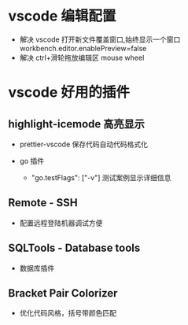 # vscode 编辑配置

- 解决 vscode 打开新文件覆盖窗口,始终显示一个窗口 workbench.editor.enablePreview=false
- 解决 ctrl+滑轮拖放编辑区 mouse wheel

# vscode 好用的插件

## highlight-icemode 高亮显示

- prettier-vscode 保存代码自动代码格式化

- go 插件
  - "go.testFlags": ["-v"] 测试案例显示详细信息

## Remote - SSH

- 配置远程登陆机器调试方便

## SQLTools - Database tools

- 数据库插件

## Bracket Pair Colorizer

- 优化代码风格，括号带颜色匹配
